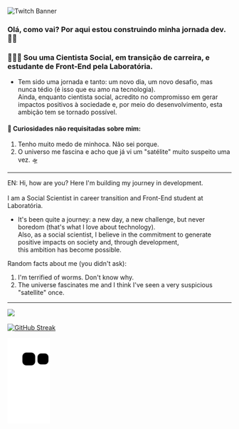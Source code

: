 ![Twitch Banner](https://user-images.githubusercontent.com/72772467/163682169-d86fa3dc-98ea-4d99-9720-9d7f6ff51a13.png)


### Olá, como vai? Por aqui estou construindo minha jornada dev.🤘🏼
### 👩🏽‍💻 Sou uma Cientista Social, em transição de carreira, e estudante de Front-End pela Laboratória. 
- Tem sido uma jornada e tanto: um novo dia, um novo desafio, mas nunca tédio (é isso que eu amo na tecnologia). <br>
Ainda, enquanto cientista social, acredito no compromisso em gerar impactos positivos à sociedade e, por meio do desenvolvimento, esta ambição tem se tornado possível.

#### 🧐 Curiosidades não requisitadas sobre mim: 
 1. Tenho muito medo de minhoca. Não sei porque. 
 2. O universo me fascina e acho que já vi um "satélite" muito suspeito uma vez. 🛸
 
---- 
EN: Hi, how are you? Here I'm building my journey in development. <br>
<br>I am a Social Scientist in career transition and Front-End student at Laboratória. <br>
- It's been quite a journey: a new day, a new challenge, but never boredom (that's what I love about technology). <br>
Also, as a social scientist, I believe in the commitment to generate positive impacts on society and, through development, <br>
this ambition has become possible.

Random facts about me (you didn't ask):
1. I'm terrified of worms. Don't know why.
2. The universe fascinates me and I think I've seen a very suspicious "satellite" once.
---

<img align="" src="https://github-readme-stats.vercel.app/api/top-langs/?username=aragaolala&hide=html&layout=compact&theme=synthwave"/>

[![GitHub Streak](http://github-readme-streak-stats.herokuapp.com?user=aragaolala&hide_border=true&date_format=M%20j%5B%2C%20Y%5D&ring=6612DD&background=000000&border=DDDDDDAF&stroke=DDDDDD63&fire=DD3F3F&currStreakLabel=7CDD0A&sideNums=7CDD0A&dates=DDDDDD&sideLabels=6612DD)](https://git.io/streak-stats)

![Snake animation](https://github.com/aragaolala/aragaolala/blob/output/github-contribution-grid-snake.svg)
